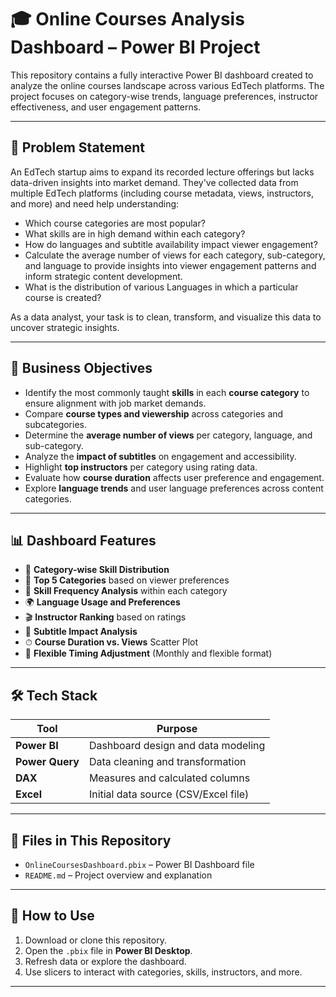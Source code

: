 # 🎓 Online Courses Analysis Dashboard – Power BI Project

This repository contains a fully interactive Power BI dashboard created to analyze the online courses landscape across various EdTech platforms. The project focuses on category-wise trends, language preferences, instructor effectiveness, and user engagement patterns.

---

## 📌 Problem Statement

An EdTech startup aims to expand its recorded lecture offerings but lacks data-driven insights into market demand. They've collected data from multiple EdTech platforms (including course metadata, views, instructors, and more) and need help understanding:

- Which course categories are most popular?
- What skills are in high demand within each category?
- How do languages and subtitle availability impact viewer engagement?
- Calculate the average number of views for each category, sub-category, and language to provide insights into viewer engagement patterns and inform strategic content development.
- What is the distribution of various Languages  in which a particular course is  created?

As a data analyst, your task is to clean, transform, and visualize this data to uncover strategic insights.

---

## 🎯 Business Objectives

- Identify the most commonly taught **skills** in each **course category** to ensure alignment with job market demands.
- Compare **course types and viewership** across categories and subcategories.
- Determine the **average number of views** per category, language, and sub-category.
- Analyze the **impact of subtitles** on engagement and accessibility.
- Highlight **top instructors** per category using rating data.
- Evaluate how **course duration** affects user preference and engagement.
- Explore **language trends** and user language preferences across content categories.

---

## 📊 Dashboard Features

- 📌 **Category-wise Skill Distribution**
- 🔎 **Top 5 Categories** based on viewer preferences
- 🧠 **Skill Frequency Analysis** within each category
- 🌍 **Language Usage and Preferences**
- 🎬 **Instructor Ranking** based on ratings
- 🧭 **Subtitle Impact Analysis**
- ⏱ **Course Duration vs. Views** Scatter Plot
- 📅 **Flexible Timing Adjustment** (Monthly and flexible format)

---

## 🛠️ Tech Stack

| Tool         | Purpose                         |
|--------------|----------------------------------|
| **Power BI** | Dashboard design and data modeling |
| **Power Query** | Data cleaning and transformation |
| **DAX**      | Measures and calculated columns |
| **Excel**    | Initial data source (CSV/Excel file) |

---

## 📁 Files in This Repository

- `OnlineCoursesDashboard.pbix` – Power BI Dashboard file
- `README.md` – Project overview and explanation

---

## 🚀 How to Use

1. Download or clone this repository.
2. Open the `.pbix` file in **Power BI Desktop**.
3. Refresh data or explore the dashboard.
4. Use slicers to interact with categories, skills, instructors, and more.

---

